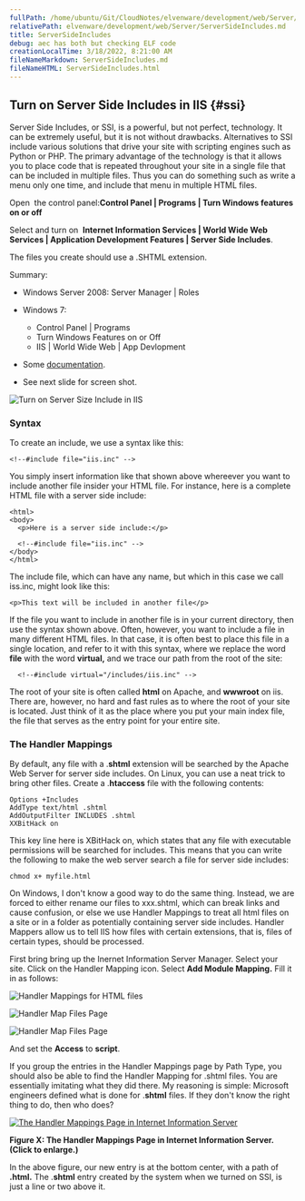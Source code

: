 ```yaml
---
fullPath: /home/ubuntu/Git/CloudNotes/elvenware/development/web/Server/ServerSideIncludes.md
relativePath: elvenware/development/web/Server/ServerSideIncludes.md
title: ServerSideIncludes
debug: aec has both but checking ELF code
creationLocalTime: 3/18/2022, 8:21:00 AM
fileNameMarkdown: ServerSideIncludes.md
fileNameHTML: ServerSideIncludes.html
---
```


<!-- toc -->
<!-- tocstop -->

Turn on Server Side Includes in IIS {#ssi}
-----------------------------------

Server Side Includes, or SSI, is a powerful, but not perfect,
technology. It can be extremely useful, but it is not without drawbacks.
Alternatives to SSI include various solutions that drive your site with
scripting engines such as Python or PHP. The primary advantage of the
technology is that it allows you to place code that is repeated
throughout your site in a single file that can be included in multiple
files. Thus you can do something such as write a menu only one time, and
include that menu in multiple HTML files.

Open  the control panel:**Control Panel | Programs | Turn Windows
features on or off**

Select and turn on  **Internet Information Services | World Wide Web
Services | Application Development Features | Server Side Includes**.

The files you create should use a .SHTML extension.

Summary:

-   Windows Server 2008: Server Manager | Roles
-   Windows 7: 
    -   Control Panel | Programs 
    -   Turn Windows Features on or Off
    -   IIS | World Wide Web | App Devlopment

-   Some [documentation](http://www.iis.net/ConfigReference/system.webServer/serverSideInclude).
-   See next slide for screen shot.

![Turn on Server Size Include in IIS][tosinc]



### Syntax

To create an include, we use a syntax like this:

~~~~ {.code}
<!--#include file="iis.inc" -->
~~~~

You simply insert information like that shown above whereever you want
to include another file insider your HTML file. For instance, here is a
complete HTML file with a server side include:

~~~~ {.code}
<html>
<body>
  <p>Here is a server side include:</p>

  <!--#include file="iis.inc" -->
</body>
</html>
~~~~

The include file, which can have any name, but which in this case we
call iss.inc, might look like this:

~~~~ {.code}
<p>This text will be included in another file</p>
~~~~

If the file you want to include in another file is in your current
directory, then use the syntax shown above. Often, however, you want to
include a file in many different HTML files. In that case, it is often
best to place this file in a single location, and refer to it with this
syntax, where we replace the word **file** with the word **virtual,**
and we trace our path from the root of the site:

~~~~ {.code}
  <!--#include virtual="/includes/iis.inc" -->
~~~~

The root of your site is often called **html** on Apache, and
**wwwroot** on iis. There are, however, no hard and fast rules as to
where the root of your site is located. Just think of it as the place
where you put your main index file, the file that serves as the entry
point for your entire site.

### The Handler Mappings

By default, any file with a .**shtml** extension will be searched by the Apache
Web Server for server side includes. On Linux, you can use a neat trick
to bring other files. Create a .**htaccess** file with the following
contents:

~~~~ {.code}
Options +Includes
AddType text/html .shtml
AddOutputFilter INCLUDES .shtml
XXBitHack on
~~~~

This key line here is XBitHack on, which states that any file with
executable permissions will be searched for includes. This means that
you can write the following to make the web server search a file for
server side includes:

~~~~ {.code}
chmod x+ myfile.html
~~~~

On Windows, I don't know a good way to do the same thing. Instead, we
are forced to either rename our files to xxx.shtml, which can break
links and cause confusion, or else we use Handler Mappings to treat all
html files on a site or in a folder as potentially containing server
side includes. Handler Mappers allow us to tell IIS how files with
certain extensions, that is, files of certain types, should be
processed.

First bring bring up the Inernet Information Server Manager. Select your
site. Click on the Handler Mapping icon. Select **Add Module
Mapping.** Fill it in as follows:

![Handler Mappings for HTML files][hm1]

![Handler Map Files Page][hm2]

![Handler Map Files Page][hm3]

And set the **Access** to **script**.

If you group the entries in the Handler Mappings page by Path Type, you
should also be able to find the Handler Mapping for .shtml files. You
are essentially imitating what they did there. My reasoning is simple:
Microsoft engineers defined what is done for .**shtml** files. If they
don't know the right thing to do, then who does?

[![The Handler Mappings Page in Internet Information Server][hmsm4]][hm4]

**Figure X: The Handler Mappings Page in Internet Information Server.
(Click to enlarge.)**

In the above figure, our new entry is at the bottom center, with a path
of **.html.** The .**shtml** entry created by the system when we turned
on SSI, is just a line or two above it.

<!--       -->
<!-- Links -->
<!--       -->

[tosinc]: https://s3.amazonaws.com/s3bucket01.elvenware.com/dev-images/charlie-images/development/ServerSideInclude.png
[hmsm1]: https://s3.amazonaws.com/s3bucket01.elvenware.com/dev-images/charlie-images/development/HandlerMapping01Small.png
[hm1]: https://s3.amazonaws.com/s3bucket01.elvenware.com/dev-images/charlie-images/development/HandlerMapping01.png
[hmsm2]: https://s3.amazonaws.com/s3bucket01.elvenware.com/dev-images/charlie-images/development/HandlerMapping02Small.png
[hm2]: https://s3.amazonaws.com/s3bucket01.elvenware.com/dev-images/charlie-images/development/HandlerMapping02.png
[hmsm3]: https://s3.amazonaws.com/s3bucket01.elvenware.com/dev-images/charlie-images/development/HandlerMapping03Small.png
[hm3]: https://s3.amazonaws.com/s3bucket01.elvenware.com/dev-images/charlie-images/development/HandlerMapping03.png
[hmsm4]: https://s3.amazonaws.com/s3bucket01.elvenware.com/dev-images/charlie-images/development/HandlerMapping04Small.png
[hm4]: https://s3.amazonaws.com/s3bucket01.elvenware.com/dev-images/charlie-images/development/HandlerMapping04.png
